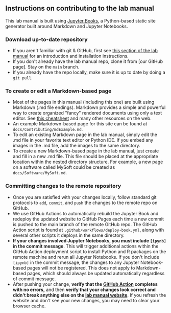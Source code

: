 ## Instructions on contributing to the lab manual

This lab manual is built using [Jupyter Books](https://jupyterbook.org/en/stable/intro.html), a Python-based static site
generator built around Markdown and Jupyter Notebooks.

### Download up-to-date repository
- If you aren't familiar with git & GitHub, first see [this section of the lab manual](https://github.com/HadjimichaelResearchGroup/HadjimichaelResearchGroup.github.io/blob/main/docs/Training/GitAndGithub.md) for an introduction and installation instructions.
- If you don't already have the lab manual repo, clone it from [our GitHub page]. Stay on the ``main`` branch.
- If you already have the repo locally, make sure it is up to date by doing a ``git pull``.

### To create or edit a Markdown-based page
- Most of the pages in this manual (including this one) are built using Markdown (.md file endings). Markdown provides a simple and powerful way to create organized "fancy" rendered documents using only a text editor. See [this cheatsheet](https://github.com/adam-p/markdown-here/wiki/Markdown-Cheatsheet) and many other resources on the web.
- An example Markdown-based page for this site can be found at ``docs/Contributing/mdExample.md``.
- To edit an existing Markdown page in the lab manual, simply edit the .md file in your favorite text editor or Python IDE. If you embed any images in the .md file, add the images to the same directory.
- To create a new Markdown-based page in the lab manual, just create and fill in a new .md file. This file should be placed at the appropriate location within the nested directory structure. For example, a new page on a software called MySoft could be created as ``docs/Software/MySoft.md``.


### Committing changes to the remote repository
- Once you are satisfied with your changes locally, follow standard git protocols to ``add``, ``commit``, and ``push`` the changes to the remote repo on GitHub. 
- We use GitHub Actions to automatically rebuild the Jupyter Book and redeploy the updated website to GitHub Pages each time a new commit is pushed to the main branch of the remote GitHub repo. The GitHub Action script is found at ``.github/workflows/deploy-book.yml``, along with several other scripts it deploys in the same directory.
- **If your changes involved Jupyter Notebooks, you must include ``[ipynb]`` in the commit message**. This will trigger additional actions within the GitHub Action deployment script to install Python and R packages on the remote machine and rerun all Jupyter Notebooks. If you don't include ``[ipynb]`` in the commit message, the changes to any Jupyter Notebook-based pages will not be registered. This does not apply to Markdown-based pages, which should always be updated automatically regardless of commit message.
- After pushing your change, **verify that the [GitHub Action](https://github.com/HadjimichaelResearchGroup/HadjimichaelResearchGroup.github.io/actions) completes with no errors,** and then **verify that your changes look correct and didn't break anything else on the [lab manual website](https://HadjimichaelResearchGroup.github.io/intro.html)**. If you refresh the website and don't see your new changes, you may need to clear your browser cache.
